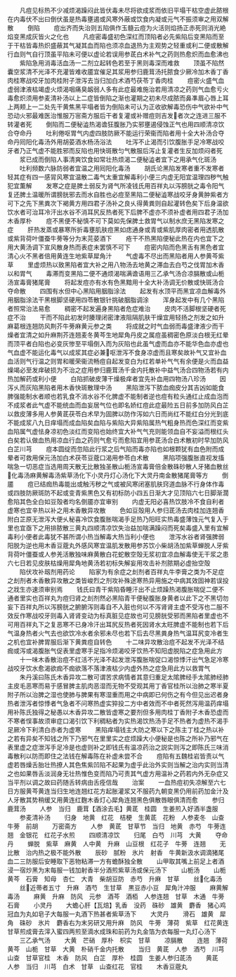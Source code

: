 <!-- { "loadSidebar": true } -->
　　凡痘见标热不少减烦渴躁闷此皆伏毒未尽将欲成浆而依旧平塌干枯空虚此脓根在内毒伏不出曰倒伏虽是热毒壅遏或风寒外蔽或饮食内凝或元气不振须审之用双解散
　　倒陷
　　痘出齐而失治则五陷俱作玉髓云痘为火活则焰扬正赤死则消光絶焰变黑成灰皆火之化也
　　凡痘密毒盛初色深红而顶陷者必先紫陷后变黑陷而至于干枯皆毒热炽盛蔽其气凝其血而陷也须凉血退热为主观势之轻重或利二便或散解行血则气自行顶虽平陷未可便以虚论若误用参茋白术补气之药则热愈炽而血愈沸也
　　紫陷急用消毒活血汤一二剂立起转色若至于黑则毒深而难救
　　顶虽不陷然囊空浆清不光泽不充灌皆难收靥宜催足其浆用参归鹿茸汤托脓食少厥冷加木香丁香肉桂寒战咬牙加肉桂附子泄泻去当归加白术酒芍茯苓丁香肉桂
　　痘密火盛气血虚弱津液枯竭虚火烦渴咽痛臭衂弱人多有此症最难施治若用清凉之药则气血愈亏火毒愈炽须用参麦清补汤以上二症皆倒陷之渐也灌期之初未尽成脓而鼻凖眉心唇上耳上两颊上一二处先干黄焦黑平塌者皆为倒陷未可认为正收欲解毒恐伤中气欲补中气恐动火邪最难医治惟服万宻斋方服后干者复灌或补赠痘则吉发者次之连进三服不转灌者死
　　倒陷而二便秘澁热渴谵狂腹胀乃实邪壅遏侵蚀正气也用四顺清凉饮合夺命丹
　　吐利倦呕胃气内虚四肢防厥不能运行荣衞而陷者用十全大补汤合夺命丹囘阳化毒汤外用胡荽酒水杨汤浴法
　　吐泻不止渴而引饮腹胀手足冷寒战咬牙者乃正气虚不能胜邪而反陷也用快斑散匀气散服后泻止复灌者生反加烦闷者死
　　浆已成而倒陷人事清爽饮食如常壮热烦渴二便秘澁者宜下之用承气化斑汤
　　吐利频数六脉防弱者宜温之用囘阳化毒汤
　　胡氏论黑陷发寒者重不发寒者轻其症有四一感冐风寒宜温散二毒气太重宜解毒利小便三内虚无阳宜温理四秽气触犯宜薫解
　　发寒之症是脾土弱反为肾气所凌钱氏用百祥丸以泻膀胱之毒令阳气复还脾土温暖所谓膀胱邪去而水自胜也必痘至黑陷二便秘澁寒战咬牙身黄肿紫者方可下之先下黑粪次下褐黄方用四君子汤补之良乆得黄粪则自起灌转色矣下后身温欲饮水者可治耳冷汗出水谷不消耳尻反热者死下后脾不虚亦不须补虚者用四君子汤加木香厚朴
　　痘不黑便不秘慎不可下莫如先保脾土救胃气以制水庶无黑陷发寒之症
　　肝热发蒸或暴寒所折毒壅肌肤痘黑如痣通身或青或紫肌厚肉密者用透肌散或紫背荷叶僵蚕牛蒡等分为末芫荽酒下
　　疮干不热黑陷便秘此热在内也宜下之用大黄汤调下宣风散身热而表症未罢慎不可下
　　痘密内陷而色黑舌有黑色者宜清心火不黑者倍用黄连生地紫草犀角汁
　　气虚毒不尽出而黑陷者用人参黄芩紫草
　　里虚烦热以致黑陷者宜大补之用八物汤去地黄之滞血去白芍之伐胃加木香以和胃气
　　毒滞而变黑陷二便不通烦渴喘满谵语用三乙承气汤合凉膈散或山栀汤宣毒膏猪尾膏
　　将起发痘亦有水有色黑黯用十全大补汤调无价散或快斑汤合夺命散
　　四围有水但中心黑陷用胭脂涂法
　　起发有水顶平而黑宜凉血解毒外用胭脂涂法干黑根脚坚硬用四苓散银针挑破胭脂调涂
　　浑身起发中有几个黑陷者照常治法易愈
　　稠密不起发遍身黑陷者危症难治
　　皮肉不活脚根坚硬者死症不治
　　干而不陷此初发时腠理闭密津液阻隔肌肤干燥宜用轻扬之剂发之如升麻葛根连翘防风荆芥牛蒡麻黄元参之类
　　将成就之时气血弱而毒盛津液少而干燥者宜清之如升麻荆芥连翘麦冬黄芩生地犀角丹皮之属痘虽稠密色原淡白根无红晕而顶平者白陷也必变灰惨至平塌倒入而为灰陷也此虽气虚而血亦不能华色血亦虚也气血虚不能运化毒气以成浆其症必兼呕泄泻不食身凉虚而且寒矣故补气又宜补血血活则气行温之则胃和暖荣衞流畅痘自起发变白为红若单补气气有余便是火而血益燥竭必至发痒破损为不治之症用参归鹿茸汤千金内托散补中益气汤合四物汤若有内热加解药或利小便
　　白陷抓破皮薄干燥极痒者宜先补血用四物汤八珍汤
　　因泻乆而灰陷黑陷者用木香快斑散理中汤
　　黑陷泄泻下脓血痂皮分其吉凶如能食脾强能制水者顺也若乳食不消水谷不化脾虚不能制者逆也痘有粒头通红止成血泡而不成浆者此气虚不能统血而血妄居气位也即名娇红痘此症最险五日前多加防风白芷以救皮薄多用人参黄茋茯苓白术早为固脾以防作泻如六日而尚红不能红白分光到底不能成浆八九日痒塌而成血陷矣血陷与紫陷大异紫陷属热气粗身热而色深红而变紫血陷属气虚怯身凉初色淡红而变陷也始终宜大补气气充则能领血自不妄溢而根红头白矣若认做血热用凉血行血之药则气愈亏而愈陷宜用参茋汤合白术散初时早加防风白芷川芎
　　痘本圆绽而忽陷此行浆之后气陷而毒亦陷也如根颗犹有血色附而成晕者可救用保元汤加白术茯苓豆蔲口渴用参苓白术散
　　黑陷项强腹胀直视发搐喘急一切恶症当选用周天散无比散独圣散山栀汤宣毒膏倍金散硃砂散人牙猪血散丝化毒汤麻黄解毒汤紫草汤化下小灵丹灯心汤化下大灵丹南金散猪尾膏等方
　　倒靥
　　痘已结痂热毒能出或触汚秽之气或被风寒闭塞肌肤窍道血脉不行身体作毒或四肢防厥斑防不起或变青紫黒色又有初标防小四五日渐大才见顶陷六七日脚渐濶愈陷其色全白如豆殻者均名倒靥亦宜审别
　　内虚无阳必喜热饮肢冷不食自利者虚寒也宜辛热以补之用木香散异攻散
　　色如豆殻用人参归茋汤去肉桂加连翘香附白芷原无泄泻大便乆秘喜冷饮食腹胀喘渴手足热乃阳旺实热毒盛薄蚀元气复入于里也宜亟下之用排脓散三黄丸四顺清凉饮失治益加喘满躁闷而死矣毒盛入里有宜解毒利小便者此毒犹不甚所谓小热当解毒大热当利小便也
　　泄泻水谷者肾强脾弱阳脱为逆也用木香豆蔲丸外感风寒宜温肌发散用参苏饮小柴胡汤加紫草蝉脱人牙紫背荷叶僵蚕或人参羌活散独味麻黄散白花蛇散空殻无浆初宜凉血解毒使无干浆之患六七日若见皮肤枯燥用犀角地黄汤若初标失解妄用攻击补剂脓期必虚抬空殻
　　陷伏攻补刼剂用药论
　　陷家为有余症之刦剂者百祥丸牛李膏之类为不足症之刦剂者木香散异攻散之类皆峻烈之剂攻补殊途寒热异用施之中病其效固神若误投之戕生亦速须审别焉
　　钱氏曰青干紫陷昏睡汗出不止烦躁热渇腹胀喘促二便不通者里实也百祥丸为痘归肾之刦剂然必黑陷青干便秘腹胀身黄者以此下之不黑切勿妄下百祥丸所以泻膀胱之腑腑泻则毒自不入脏也何以不泻肾肾主虚不受泻也二服不效反作寒战咬牙则毒入肾肾变动为标真脏见症故也可见膀胱受邪而黑陷者里虚也不可用百祥丸下之复恶寒不已身冷汗出耳尻反热者死因肾水太旺脾虚不能制也若下后气温身热者火气去也欲饮冷水者余邪未尽也若下后去尽黑粪身热气温耳尻变冷者生之机也宜补脾胃服后渐下黄粪痘自转色
　　十二味异攻散治痘不起发不光泽不结痂或泻或渴腹胀气促表里虚寒手足指冷烦渴咬牙饮热不知阳虚脱陷之症急用此方
　　十一味木香散治痘不红活不光泽不起发泄泻腹胀喘促口渴惊悸汗出气急足冷寒战咬牙饮水愈渴欲痂不痂欲落不落津液枯少内虚外热之症急用此方以救胃气
　　朱丹溪曰陈氏木香异攻二散可谓苦求病情者其意归重足太隂脾经手太隂肺经肺主皮毛恶寒而易于感冒脾主肌肉恶湿而无物不受观其用丁香官桂所以治肺之寒半夏附子所以治脾之湿也使肺与脾果有寒湿重而用之中病即已何伤之有今但见出迟者身热者泄泻者惊悸者气急者不问寒热虚实猝投二方中者效而不中者死然泻用温药痒塌用补陈氏独得之秘愚以木香异攻二散皆虚寒之要剂但多用肉桂丁香附子木香恐虚而不寒者悮事故须审症口渴引饮下利稠粘者为实热渴饮热汤手足不热者为虚热不渴手足厥冷下利清白赤者为虚寒
　　黑陷痒塌钱主大防之寒以下之陈主丁桂之热以补之若有异矣不知钱之所下乃邪气在里里实之症烦躁大小便秘是也陈之所补乃邪气在表里虚之症泄泻手足冷是也虚则补之即钱氏有温凉药治之説实则泻之即陈氏三味消毒散利以防而即住之法钱在解毒陈在补虚未尝不合
　　痘陷有五魏桂岩皆责以气虚若唇燥舌胎壮热撩人其色焦紫凹陷不起果为虚乎此治外实则当解之治内实则当清之也如果唇舌淡润身无壮热惟色变而陷乃可责其气虚方用温补之药若内外无杂症又当平剂以调之故曰药随舌转病由舌痊信哉
　　治案
　　一血热痘初失凉解至六七日方服黄芩黄连当归生地连翘红花方起胀灌浆又不服药九朝变黑仍用前药加金汁及人牙散其势稍缓又用黄连红麴木香灯心犀角连翘黑色俱散唇眼俱清而愈
　　参归鹿茸汤
　　人参　当归　鹿茸【酒涂去毛】黄茋　桂圆　生姜煎入好酒半盏服
　　参麦清补汤
　　归身　地黄　红花　桔梗　生黄茋　花粉　人参麦冬　山查　牛蒡　前胡
　　万密斋方
　　人参　黄茋　甘草节　当归　地黄　赤芍　牛蒡连翘　金银花　红花子水煎
　　四顺清凉饮
　　归尾　白芍　川芎　大黄
　　夺命丹
　　蝉脱　紫草　麻黄　人中黄　升麻　山豆根　红花子　牛蒡　连翘
　　无比散　治内热之极不能外散
　　辰砂　腻粉　氷片　射香　牛黄新汲水调滴猪尾血二三防服后安睡取下恶物粘滞一方有蟾酥独全散
　　山甲取其嘴上前足上者酒浸一宿炒黑为末每服一钱加射香半分酒煎紫草汤或保元汤下
　　山栀汤
　　山栀　黄芩　石膏　知母　杏仁　大青　柴胡豆防　赤芍　升麻　甘草
　　丝化毒汤
　　丝近蒂者五寸　升麻　酒芍　生甘草　黒豆赤小豆　犀角汁冲服
　　麻黄解毒汤
　　麻黄　升麻　防风　元参　酒芩　酒栢　人参连翘　甘草　木通　牛蒡　石膏
　　小灵丹
　　大蟾心肝【瓦焙】乳香　没药　硃砂　雄黄　麝香　猪心鸡冠血为丸如皂子大每服一丸酒下热甚者紫草汤下
　　大灵丹
　　滑石　雄黄　犀角　硃砂　氷片　麝香右为末另研又用升麻　防风　牛蒡　薄荷　紫草　红花黄连　甘草煎成膏去滓入蜜四两煎至滴水成珠和前药为丸金箔为衣每服一丸灯心汤下
　　三乙承气汤
　　大黄　芒硝　厚朴　枳实　甘草
　　凉膈散
　　连翘　薄荷　黄芩　山栀　甘草　大黄　朴硝千金内托散
　　当归　黄茋　人参　酒芍　川芎　山查　甘草官桂　木香　防风　白芷　厚朴　桂圆　生姜人参归茋汤
　　黄茋　人参　当归　川芎　白术　甘草　山查红花　官桂
　　木香豆蔲丸
